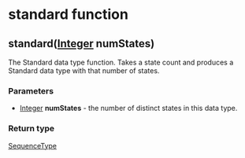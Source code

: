 standard function
=================
standard([Integer](../types/Integer.md) **numStates**)
------------------------------------------------------

The Standard data type function. Takes a state count and produces a Standard data type with that number of states.

### Parameters

- [Integer](../types/Integer.md) **numStates** - the number of distinct states in this data type.

### Return type

[SequenceType](../types/SequenceType.md)



